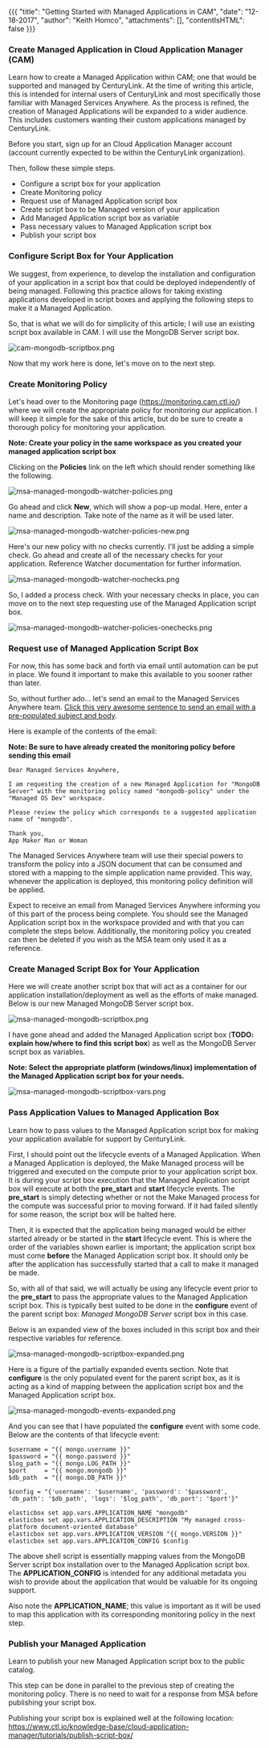 {{{
  "title": "Getting Started with Managed Applications in CAM",
  "date": "12-18-2017",
  "author": "Keith Homco",
  "attachments": [],
  "contentIsHTML": false
}}}

### Create Managed Application in Cloud Application Manager (CAM)

Learn how to create a Managed Application within CAM; one that would be supported and managed by CenturyLink.  At the time of writing this article, this is intended for internal users of CenturyLink and most specifically those familiar with Managed Services Anywhere.  As the process is refined, the creation of Managed Applications will be expanded to a wider audience. This includes customers wanting their custom applications managed by CenturyLink.

Before you start, sign up for an Cloud Application Manager account (account currently expected to be within the CenturyLink organization).

Then, follow these simple steps.

* Configure a script box for your application
* Create Monitoring policy
* Request use of Managed Application script box
* Create script box to be Managed version of your application
* Add Managed Application script box as variable
* Pass necessary values to Managed Application script box
* Publish your script box


### Configure Script Box for Your Application

We suggest, from experience, to develop the installation and configuration of your application in a script box that could be deployed independently of being managed. Following this practice allows for taking existing applications developed in script boxes and applying the following steps to make it a Managed Application.

So, that is what we will do for simplicity of this article; I will use an existing script box available in CAM.  I will use the MongoDB Server script box.

![cam-mongodb-scriptbox.png](../images/cloud-application-manager/cam-mongodb-scriptbox.png)

Now that my work here is done, let's move on to the next step.

### Create Monitoring Policy

Let's head over to the Monitoring page (https://monitoring.cam.ctl.io/) where we will create the appropriate policy for monitoring our application.  I will keep it simple for the sake of this article, but do be sure to create a thorough policy for monitoring your application.

**Note: Create your policy in the same workspace as you created your managed application script box**

Clicking on the **Policies** link on the left which should render something like the following.

![msa-managed-mongodb-watcher-policies.png](../images/managed-services-anywhere/msa-managed-mongodb-watcher-policies.png)

Go ahead and click **New**, which will show a pop-up modal. Here, enter a name and description. Take note of the name as it will be used later.

![msa-managed-mongodb-watcher-policies-new.png](../images/managed-services-anywhere/msa-managed-mongodb-watcher-policies-new.png)

Here's our new policy with no checks currently. I'll just be adding a simple check. Go ahead and create all of the necessary checks for your application. Reference Watcher documentation for further information.

![msa-managed-mongodb-watcher-nochecks.png](../images/managed-services-anywhere/msa-managed-mongodb-watcher-nochecks.png)

So, I added a process check. With your necessary checks in place, you can move on to the next step requesting use of the Managed Application script box.

![msa-managed-mongodb-watcher-policies-onechecks.png](../images/managed-services-anywhere/msa-managed-mongodb-watcher-onechecks.png)

### Request use of Managed Application Script Box

For now, this has some back and forth via email until automation can be put in place.  We found it important to make this available to you sooner rather than later.

So, without further ado... let's send an email to the Managed Services Anywhere team.  [Click this very awesome sentence to send an email with a pre-populated subject and body](mailto:clcos.support@ctl.io?subject=Request%20for%20Managed%20Application&amp;body=Dear%20Managed%20Services%20Anywhere%2C%0D%0A%0D%0AI%20am%20requesting%20the%20creation%20of%20a%20new%20Managed%20Application%20for%20%22%5Bapplication%20name%5D%22%20with%20the%20monitoring%20policy%20named%20%22%5Bapplication%20policy%20name%5D%22%20under%20the%20%22%5Bworkspace%20name%20or%20id%5D%22%20workspace.%0D%0A%0D%0APlease%20review%20the%20policy%20which%20corresponds%20to%20a%20suggested%20application%20name%20of%20%22%5Bsimple%20application%20name%5D%22.%0D%0A%0D%0AThank%20you%2C%0D%0AApp%20Maker%20Man%20or%20Woman).

Here is example of the contents of the email:

**Note: Be sure to have already created the monitoring policy before sending this email**

```
Dear Managed Services Anywhere,

I am requesting the creation of a new Managed Application for "MongoDB Server" with the monitoring policy named "mongodb-policy" under the "Managed OS Dev" workspace.

Please review the policy which corresponds to a suggested application name of "mongodb".

Thank you,
App Maker Man or Woman
```

The Managed Services Anywhere team will use their special powers to transform the policy into a JSON document that can be consumed and stored with a mapping to the simple application name provided.  This way, whenever the application is deployed, this monitoring policy definition will be applied.


Expect to receive an email from Managed Services Anywhere informing you of this part of the process being complete. You should see the Managed Application script box in the workspace provided and with that you can complete the steps below. Additionally, the monitoring policy you created can then be deleted if you wish as the MSA team only used it as a reference.

### Create Managed Script Box for Your Application

Here we will create another script box that will act as a container for our application installation/deployment as well as the efforts of make managed.  Below is our new Managed MongoDB Server script box.

![msa-managed-mongodb-scriptbox.png](../images/managed-services-anywhere/msa-managed-mongodb-scriptbox.png)

I have gone ahead and added the Managed Application script box (**TODO: explain how/where to find this script box**) as well as the MongoDB Server script box as variables.

**Note: Select the appropriate platform (windows/linux) implementation of the Managed Application script box for your needs.**

![msa-managed-mongodb-scriptbox-vars.png](../images/managed-services-anywhere/msa-managed-mongodb-scriptbox-vars.png)

### Pass Application Values to Managed Application Box

Learn how to pass values to the Managed Application script box for making your application available for support by CenturyLink.

First, I should point out the lifecycle events of a Managed Application. When a Managed Application is deployed, the Make Managed process will be triggered and executed on the compute prior to your application script box.  It is during your script box execution that the Managed Application script box will execute at both the **pre_start** and **start** lifecycle events.  The **pre_start** is simply detecting whether or not the Make Managed process for the compute was successful prior to moving forward.  If it had failed silently for some reason, the script box will be halted here.

Then, it is expected that the application being managed would be either started already or be started in the **start** lifecycle event.  This is where the order of the variables shown earlier is important; the application script box must come **before** the Managed Application script box. It should only be after the application has successfully started that a call to make it managed be made.

So, with all of that said, we will actually be using any lifecycle event prior to the **pre_start** to pass the appropriate values to the Managed Application script box. This is typically best suited to be done in the **configure** event of the parent script box: *Managed MongoDB Server* script box in this case.

Below is an expanded view of the boxes included in this script box and their respective variables for reference.

![msa-managed-mongodb-scriptbox-expanded.png](../images/managed-services-anywhere/msa-managed-mongodb-scriptbox-expanded.png)

Here is a figure of the partially expanded events section. Note that **configure** is the only populated event for the parent script box, as it is acting as a kind of mapping between the application script box and the Managed Application script box.

![msa-managed-mongodb-events-expanded.png](../images/managed-services-anywhere/msa-managed-mongodb-events-expanded.png)

And you can see that I have populated the **configure** event with some code.  Below are the contents of that lifecycle event:

```shell
$username = "{{ mongo.username }}"
$password = "{{ mongo.password }}"
$log_path = "{{ mongo.LOG_PATH }}"
$port     = "{{ mongo.mongodb }}"
$db_path  = "{{ mongo.DB_PATH }}"

$config = "{'username': '$username', 'password': '$password', 'db_path': '$db_path', 'logs': '$log_path', 'db_port': '$port'}"

elasticbox set app.vars.APPLICATION_NAME "mongodb"
elasticbox set app.vars.APPLICATION_DESCRIPTION "My managed cross-platform document-oriented database"
elasticbox set app.vars.APPLICATION_VERSION "{{ mongo.VERSION }}"
elasticbox set app.vars.APPLICATION_CONFIG $config
```

The above shell script is essentially mapping values from the MongoDB Server script box installation over to the Managed Application script box.  The **APPLICATION_CONFIG** is intended for any additional metadata you wish to provide about the application that would be valuable for its ongoing support.

Also note the **APPLICATION_NAME**; this value is important as it will be used to map this application with its corresponding monitoring policy in the next step.

### Publish your Managed Application

Learn to publish your new Managed Application script box to the public catalog.

This step can be done in parallel to the previous step of creating the monitoring policy.  There is no need to wait for a response from MSA before publishing your script box.

Publishing your script box is explained well at the following location: https://www.ctl.io/knowledge-base/cloud-application-manager/tutorials/publish-script-box/
